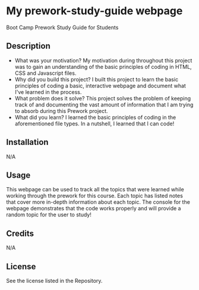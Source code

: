 # My prework-study-guide webpage
Boot Camp Prework Study Guide for Students

## Description

- What was your motivation?
    My motivation during throughout this project was to gain an understanding of the basic principles of 
    coding in HTML, CSS and Javascript files.
- Why did you build this project?
    I built this project to learn the basic principles of coding a basic, interactive webpage and document what I've learned in the process.
- What problem does it solve?
    This project solves the problem of keeping track of and documenting the vast amount of information that I am trying to absorb during this Prework project.
- What did you learn?
    I learned the basic principles of coding in the aforementioned file types. In a nutshell, I learned that I can code!

## Installation

N/A

## Usage

This webpage can be used to track all the topics that were learned while working through the prework for this course. Each topic has listed notes that cover more in-depth information about each topic. The console for the webpage demonstrates that the code works properly and will provide a random topic for the user to study!

## Credits

N/A

## License

See the license listed in the Repository.